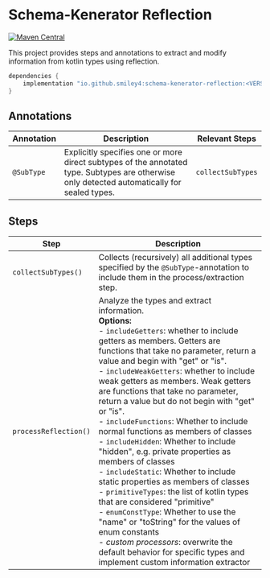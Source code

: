 # Schema-Kenerator Reflection

[![Maven Central](https://maven-badges.herokuapp.com/maven-central/io.github.smiley4/schema-kenerator-serialization/badge.svg)](https://maven-badges.herokuapp.com/maven-central/io.github.smiley4/schema-kenerator-serialization)

This project provides steps and annotations to extract and modify information from kotlin types using reflection.

```kotlin
dependencies {
    implementation "io.github.smiley4:schema-kenerator-reflection:<VERSION>"
}
```

## Annotations

| Annotation | Description                                                                                                                                  | Relevant Steps    |
|------------|----------------------------------------------------------------------------------------------------------------------------------------------|-------------------|
| `@SubType` | Explicitly specifies one or more direct subtypes of the annotated type. Subtypes are otherwise only detected automatically for sealed types. | `collectSubTypes` |

## Steps

| Step                  | Description                                                                                                                                                                                                                                                                                                                                                                                                                                                                                                                                                                                                                                                                                                                                                                                                                                                                                                                                                                                    |
|-----------------------|------------------------------------------------------------------------------------------------------------------------------------------------------------------------------------------------------------------------------------------------------------------------------------------------------------------------------------------------------------------------------------------------------------------------------------------------------------------------------------------------------------------------------------------------------------------------------------------------------------------------------------------------------------------------------------------------------------------------------------------------------------------------------------------------------------------------------------------------------------------------------------------------------------------------------------------------------------------------------------------------|
| `collectSubTypes()`   | Collects (recursively) all additional types specified by the `@SubType`-annotation to include them in the process/extraction step.                                                                                                                                                                                                                                                                                                                                                                                                                                                                                                                                                                                                                                                                                                                                                                                                                                                             |
| `processReflection()` | Analyze the types and extract information.<br/>**Options:** <br/> - `includeGetters`: whether to include getters as members. Getters are functions that take no parameter, return a value and begin with "get" or "is".<br/> - `includeWeakGetters`: whether to include weak getters as members. Weak getters are functions that take no parameter, return a value but do not begin with "get" or "is".<br/> - `includeFunctions`: Whether to include normal functions as members of classes<br/> - `includeHidden`: Whether to include "hidden", e.g. private properties as members of classes<br/> - `includeStatic`: Whether to include static properties as members of classes<br/> - `primitiveTypes`: the list of kotlin types that are considered "primitive"<br/> - `enumConstType`: Whether to use the "name" or "toString" for the values of enum constants<br/> - *custom processors*: overwrite the default behavior for specific types and implement custom information extractor |

